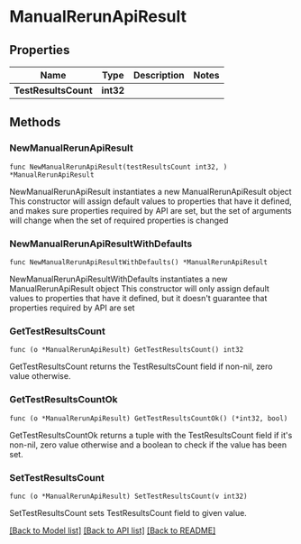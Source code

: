 # ManualRerunApiResult

## Properties

Name | Type | Description | Notes
------------ | ------------- | ------------- | -------------
**TestResultsCount** | **int32** |  | 

## Methods

### NewManualRerunApiResult

`func NewManualRerunApiResult(testResultsCount int32, ) *ManualRerunApiResult`

NewManualRerunApiResult instantiates a new ManualRerunApiResult object
This constructor will assign default values to properties that have it defined,
and makes sure properties required by API are set, but the set of arguments
will change when the set of required properties is changed

### NewManualRerunApiResultWithDefaults

`func NewManualRerunApiResultWithDefaults() *ManualRerunApiResult`

NewManualRerunApiResultWithDefaults instantiates a new ManualRerunApiResult object
This constructor will only assign default values to properties that have it defined,
but it doesn't guarantee that properties required by API are set

### GetTestResultsCount

`func (o *ManualRerunApiResult) GetTestResultsCount() int32`

GetTestResultsCount returns the TestResultsCount field if non-nil, zero value otherwise.

### GetTestResultsCountOk

`func (o *ManualRerunApiResult) GetTestResultsCountOk() (*int32, bool)`

GetTestResultsCountOk returns a tuple with the TestResultsCount field if it's non-nil, zero value otherwise
and a boolean to check if the value has been set.

### SetTestResultsCount

`func (o *ManualRerunApiResult) SetTestResultsCount(v int32)`

SetTestResultsCount sets TestResultsCount field to given value.



[[Back to Model list]](../README.md#documentation-for-models) [[Back to API list]](../README.md#documentation-for-api-endpoints) [[Back to README]](../README.md)



